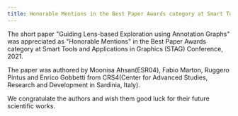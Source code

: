 ```yaml
---
title: Honorable Mentions in the Best Paper Awards category at Smart Tools and Applications in Graphics (STAG) Conference, 2021
---
```


The short paper "Guiding Lens-based Exploration using Annotation Graphs" was appreciated as "Honorable Mentions" in the Best Paper Awards category at Smart Tools and Applications in Graphics (STAG) Conference, 2021.

The paper was authored by Moonisa Ahsan(ESR04), Fabio Marton, Ruggero Pintus and Enrico Gobbetti from CRS4(Center for Advanced Studies, Research and Development in Sardinia, Italy).

We congratulate the authors and wish them good luck for their future scientific works.